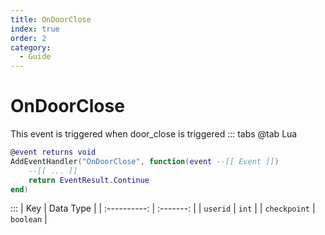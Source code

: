 ```yaml
---
title: OnDoorClose
index: true
order: 2
category:
  - Guide
---
```


# OnDoorClose
This event is triggered when door_close is triggered
::: tabs
@tab Lua
```lua
@event returns void
AddEventHandler("OnDoorClose", function(event --[[ Event ]])
    --[[ ... ]]
    return EventResult.Continue
end)
```

:::
|      Key     | Data Type |
| :----------: | :-------: |
|   `userid`   |   `int`   |
| `checkpoint` | `boolean` |